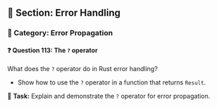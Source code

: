## 📘 Section: Error Handling  
### 🔹 Category: Error Propagation  
#### ❓ Question 113: The `?` operator

What does the `?` operator do in Rust error handling?

- Show how to use the `?` operator in a function that returns `Result`.

🔧 **Task:** Explain and demonstrate the `?` operator for error propagation.
